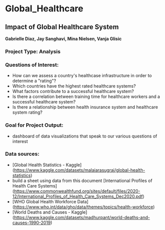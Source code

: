# Global_Healthcare
## Impact of Global Healthcare System

**Gabrielle Diaz, Jay Sanghavi, Mina Nielsen, Vanja Glisic**

### Project Type: Analysis

### Questions of Interest:
- How can we assess a country's healthcase infrastructure in order to determine a "rating"?
- Which countries have the highest rated healthcare systems?
- What factors contribute to a successful healthcare system?
- Is there a correlation between training time for healthcare workers and a successful healthcare system?
- Is there a relationship between health insurance system and healthcare system rating?

### Goal for Project Output:
- dashboard of data visualizations that speak to our various questions of interest

### Data sources:
- [Global Health Statistics - Kaggle] (https://www.kaggle.com/datasets/malaiarasugraj/global-health-statistics)
- build a sheet using data from this document [International Profiles of Health Care Systems] (https://www.commonwealthfund.org/sites/default/files/2020-12/International_Profiles_of_Health_Care_Systems_Dec2020.pdf)
- [WHO Global Health Workforce Data] (https://www.who.int/data/gho/data/themes/topics/health-workforce)
- [World Deaths and Causes - Kaggle] (https://www.kaggle.com/datasets/madhurpant/world-deaths-and-causes-1990-2019)
